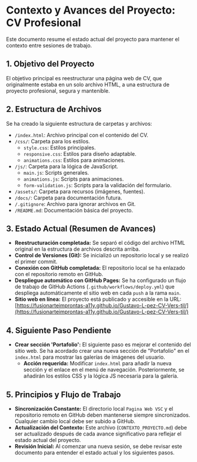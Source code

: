 # Contexto y Avances del Proyecto: CV Profesional

Este documento resume el estado actual del proyecto para mantener el contexto entre sesiones de trabajo.

## 1. Objetivo del Proyecto

El objetivo principal es reestructurar una página web de CV, que originalmente estaba en un solo archivo HTML, a una estructura de proyecto profesional, segura y mantenible.

## 2. Estructura de Archivos

Se ha creado la siguiente estructura de carpetas y archivos:

- `/index.html`: Archivo principal con el contenido del CV.
- `/css/`: Carpeta para los estilos.
  - `style.css`: Estilos principales.
  - `responsive.css`: Estilos para diseño adaptable.
  - `animations.css`: Estilos para animaciones.
- `/js/`: Carpeta para la lógica de JavaScript.
  - `main.js`: Scripts generales.
  - `animations.js`: Scripts para animaciones.
  - `form-validation.js`: Scripts para la validación del formulario.
- `/assets/`: Carpeta para recursos (imágenes, fuentes).
- `/docs/`: Carpeta para documentación futura.
- `/.gitignore`: Archivo para ignorar archivos en Git.
- `/README.md`: Documentación básica del proyecto.

## 3. Estado Actual (Resumen de Avances)

- **Reestructuración completada:** Se separó el código del archivo HTML original en la estructura de archivos descrita arriba.
- **Control de Versiones (Git):** Se inicializó un repositorio local y se realizó el primer commit.
- **Conexión con GitHub completada:** El repositorio local se ha enlazado con el repositorio remoto en GitHub.
- **Despliegue automático con GitHub Pages:** Se ha configurado un flujo de trabajo de GitHub Actions (`.github/workflows/deploy.yml`) que despliega automáticamente el sitio web en cada `push` a la rama `main`.
- **Sitio web en línea:** El proyecto está publicado y accesible en la URL: [https://fusionarteimprontas-a11y.github.io/Gustavo-L-pez-CV-Vers-til/](https://fusionarteimprontas-a11y.github.io/Gustavo-L-pez-CV-Vers-til/)

## 4. Siguiente Paso Pendiente

- **Crear sección 'Portafolio':** El siguiente paso es mejorar el contenido del sitio web. Se ha acordado crear una nueva sección de "Portafolio" en el `index.html` para mostrar las galerías de imágenes del usuario.
  - **Acción requerida:** Modificar `index.html` para añadir la nueva sección y el enlace en el menú de navegación. Posteriormente, se añadirán los estilos CSS y la lógica JS necesaria para la galería.

## 5. Principios y Flujo de Trabajo
- **Sincronización Constante:** El directorio local `Pagina Web VSC` y el repositorio remoto en GitHub deben mantenerse siempre sincronizados. Cualquier cambio local debe ser subido a GitHub.
- **Actualización del Contexto:** Este archivo (`CONTEXTO_PROYECTO.md`) debe ser actualizado después de cada avance significativo para reflejar el estado actual del proyecto.
- **Revisión Inicial:** Al comenzar una nueva sesión, se debe revisar este documento para entender el estado actual y los siguientes pasos.